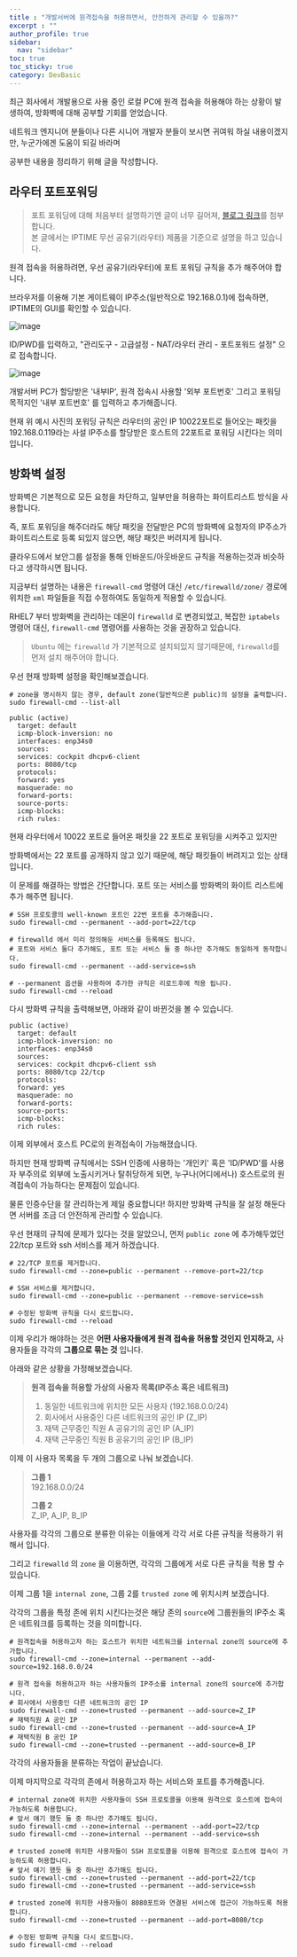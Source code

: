 ```yaml
---
title : "개발서버에 원격접속을 허용하면서, 안전하게 관리할 수 있을까?"
excerpt : ""
author_profile: true
sidebar:
  nav: "sidebar"
toc: true
toc_sticky: true
category: DevBasic
---
```

  
최근 회사에서 개발용으로 사용 중인 로컬 PC에 원격 접속을 허용해야 하는 상황이 발생하여, 방화벽에 대해 공부할 기회를 얻었습니다.
  
네트워크 엔지니어 분들이나 다른 시니어 개발자 분들이 보시면 귀여워 하실 내용이겠지만, 누군가에겐 도움이 되길 바라며  
  
공부한 내용을 정리하기 위해 글을 작성합니다.  

## 라우터 포트포워딩
  
> 포트 포워딩에 대해 처음부터 설명하기엔 글이 너무 길어져, [블로그 링크](https://lamanus.kr/59)를 첨부합니다.   
> 본 글에서는 IPTIME 무선 공유기(라우터) 제품을 기준으로 설명을 하고 있습니다.  
  
원격 접속을 허용하려면, 우선 공유기(라우터)에 포트 포워딩 규칙을 추가 해주어야 합니다.  

브라우저를 이용해 기본 게이트웨이 IP주소(일반적으로 192.168.0.1)에 접속하면, IPTIME의 GUI를 확인할 수 있습니다.

![image](/assets/images/web-basic-images/iptime-gui-login.png)

ID/PWD를 입력하고, "관리도구 - 고급설정 - NAT/라우터 관리 - 포트포워드 설정" 으로 접속합니다.

![image](/assets/images/web-basic-images/iptime-gui-port-forward.png)
  
개발서버 PC가 할당받은 '내부IP', 원격 접속시 사용할 '외부 포트번호' 그리고 포워딩 목적지인 '내부 포트번호' 를 입력하고 추가해줍니다.  

현재 위 예시 사진의 포워딩 규칙은 라우터의 공인 IP 10022포트로 들어오는 패킷을 192.168.0.119라는 사설 IP주소를 할당받은 호스트의 22포트로 포워딩 시킨다는 의미입니다.

## 방화벽 설정

방화벽은 기본적으로 모든 요청을 차단하고, 일부만을 허용하는 화이트리스트 방식을 사용합니다.

즉, 포트 포워딩을 해주더라도 해당 패킷을 전달받은 PC의 방화벽에 요청자의 IP주소가 화이트리스트로 등록 되있지 않으면, 해당 패킷은 버려지게 됩니다.  

클라우드에서 보안그룹 설정을 통해 인바운드/아웃바운드 규칙을 적용하는것과 비슷하다고 생각하시면 됩니다.  

지금부터 설명하는 내용은 `firewall-cmd` 명령어 대신 `/etc/firewalld/zone/` 경로에 위치한 `xml` 파일들을 직접 수정하여도 동일하게 적용할 수 있습니다. 

RHEL7 부터 방화벽을 관리하는 데몬이 `firewalld` 로 변경되었고, 복잡한 `iptabels` 명령어 대신, `firewall-cmd` 명령어를 사용하는 것을 권장하고 있습니다. 

> `Ubuntu` 에는 `firewalld` 가 기본적으로 설치되있지 않기때문에, `firewalld`를 먼저 설치 해주어야 합니다.

우선 현재 방화벽 설정을 확인해보겠습니다.  

```shell
# zone을 명시하지 않는 경우, default zone(일반적으론 public)의 설정을 출력합니다.
sudo firewall-cmd --list-all
```

```text
public (active)
  target: default
  icmp-block-inversion: no
  interfaces: enp34s0
  sources: 
  services: cockpit dhcpv6-client
  ports: 8080/tcp
  protocols: 
  forward: yes
  masquerade: no
  forward-ports: 
  source-ports: 
  icmp-blocks: 
  rich rules: 
```

현재 라우터에서 10022 포트로 들어온 패킷을 22 포트로 포워딩을 시켜주고 있지만  
 
방화벽에서는 22 포트를 공개하지 않고 있기 때문에, 해당 패킷들이 버려지고 있는 상태입니다.  

이 문제를 해결하는 방법은 간단합니다. 포트 또는 서비스를 방화벽의 화이트 리스트에 추가 해주면 됩니다.  

```shell
# SSH 프로토콜의 well-known 포트인 22번 포트를 추가해줍니다. 
sudo firewall-cmd --permanent --add-port=22/tcp

# firewalld 에서 미리 정의해둔 서비스를 등록해도 됩니다. 
# 포트와 서비스 둘다 추가해도, 포트 또는 서비스 둘 중 하나만 추가해도 동일하게 동작합니다. 
sudo firewall-cmd --permanent --add-service=ssh

# --permanent 옵션을 사용하여 추가한 규칙은 리로드후에 적용 됩니다.
sudo firewall-cmd --reload
```

다시 방화벽 규칙을 출력해보면, 아래와 같이 바뀐것을 볼 수 있습니다.

```text
public (active)
  target: default
  icmp-block-inversion: no
  interfaces: enp34s0
  sources: 
  services: cockpit dhcpv6-client ssh
  ports: 8080/tcp 22/tcp
  protocols: 
  forward: yes
  masquerade: no
  forward-ports: 
  source-ports: 
  icmp-blocks: 
  rich rules: 
```

이제 외부에서 호스트 PC로의 원격접속이 가능해졌습니다.  

하지만 현재 방화벽 규칙에서는 SSH 인증에 사용하는 '개인키' 혹은 'ID/PWD'를 사용자 부주의로 외부에 노출시키거나 탈취당하게 되면, 누구나(어디에서나) 호스트로의 원격접속이 가능하다는 문제점이 있습니다.  
  
물론 인증수단을 잘 관리하는게 제일 중요합니다! 하지만 방화벽 규칙을 잘 설정 해둔다면 서버를 조금 더 안전하게 관리할 수 있습니다.   
  
우선 현재의 규칙에 문제가 있다는 것을 알았으니, 먼저 `public zone` 에 추가해두었던 22/tcp 포트와 ssh 서비스를 제거 하겠습니다.  

```shell
# 22/TCP 포트를 제거합니다. 
sudo firewall-cmd --zone=public --permanent --remove-port=22/tcp

# SSH 서비스를 제거합니다. 
sudo firewall-cmd --zone=public --permanent --remove-service=ssh

# 수정된 방화벽 규칙을 다시 로드합니다. 
sudo firewall-cmd --reload
```

이제 우리가 해야하는 것은 **어떤 사용자들에게 원격 접속을 허용할 것인지 인지하고,** 사용자들을 각각의 **그룹으로 묶는 것** 입니다.  

아래와 같은 상황을 가정해보겠습니다. 

> **원격 접속을 허용할 가상의 사용자 목록(IP주소 혹은 네트워크)**
> 1. 동일한 네트워크에 위치한 모든 사용자 (192.168.0.0/24)  
> 2. 회사에서 사용중인 다른 네트워크의 공인 IP (Z_IP)  
> 3. 재택 근무중인 직원 A 공유기의 공인 IP (A_IP)  
> 4. 재택 근무중인 직원 B 공유기의 공인 IP (B_IP)  

이제 이 사용자 목록을 두 개의 그룹으로 나눠 보겠습니다.  

> **그룹 1**  
> 192.168.0.0/24 
>  
> **그룹 2**  
> Z_IP,  A_IP,  B_IP 

사용자를 각각의 그룹으로 분류한 이유는 이들에게 각각 서로 다른 규칙을 적용하기 위해서 입니다.  

그리고 `firewalld` 의 `zone` 을 이용하면, 각각의 그룹에게 서로 다른 규칙을 적용 할 수 있습니다.  

이제 그룹 1을 `internal zone`, 그룹 2를 `trusted zone` 에 위치시켜 보겠습니다.  

각각의 그룹을 특정 존에 위치 시킨다는것은 해당 존의 `source`에 그룹원들의 IP주소 혹은 네트워크를 등록하는 것을 의미합니다.  

```shell
# 원격접속을 허용하고자 하는 호스트가 위치한 네트워크를 internal zone의 source에 추가합니다.
sudo firewall-cmd --zone=internal --permanent --add-source=192.168.0.0/24

# 원격 접속을 허용하고자 하는 사용자들의 IP주소를 internal zone의 source에 추가합니다.
# 회사에서 사용중인 다른 네트워크의 공인 IP
sudo firewall-cmd --zone=trusted --permanent --add-source=Z_IP
# 재택직원 A 공인 IP
sudo firewall-cmd --zone=trusted --permanent --add-source=A_IP
# 재택직원 B 공인 IP
sudo firewall-cmd --zone=trusted --permanent --add-source=B_IP
```

각각의 사용자들을 분류하는 작업이 끝났습니다.  

이제 마지막으로 각각의 존에서 허용하고자 하는 서비스와 포트를 추가해줍니다.  

```shell
# internal zone에 위치한 사용자들이 SSH 프로토콜을 이용해 원격으로 호스트에 접속이 가능하도록 허용합니다.
# 앞서 얘기 했듯 둘 중 하나만 추가해도 됩니다.
sudo firewall-cmd --zone=internal --permanent --add-port=22/tcp
sudo firewall-cmd --zone=internal --permanent --add-service=ssh

# trusted zone에 위치한 사용자들이 SSH 프로토콜을 이용해 원격으로 호스트에 접속이 가능하도록 허용합니다.
# 앞서 얘기 했듯 둘 중 하나만 추가해도 됩니다.
sudo firewall-cmd --zone=trusted --permanent --add-port=22/tcp
sudo firewall-cmd --zone=trusted --permanent --add-service=ssh

# trusted zone에 위치한 사용자들이 8080포트와 연결된 서비스에 접근이 가능하도록 허용합니다.
sudo firewall-cmd --zone=trusted --permanent --add-port=8080/tcp

# 수정된 방화벽 규칙을 다시 로드합니다. 
sudo firewall-cmd --reload
```

